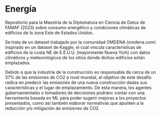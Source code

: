 # Energía
Repositorio para la Maestría de la Diplomatura en Ciencia de Datos de FAMAF (2023) sobre consumo energético y condiciones climáticas de edificios de la zona Este de Estados Unidos.

Se trata de un dataset trabajado por la comunidad OMDENA (omdena.com) inspirado en un dataset de Kaggle, el cual vincula características de edificios de la costa NE de E.E.U.U. (mayormente Nueva York) con datos climáticos y meteorológicos de los sitios donde dichos edificios están emplazados. 

Debido a que la industria de la construcción es responsable de cerca de un 37% de las emisiones de CO2 a nivel mundial, el objetivo de este desafío radica en predecir las emisiones de una nueva construcción dadas sus características y el lugar de emplazamiento. De esta manera, los agentes gubernamentales o tomadores de decisiones podránc contar con una herramienta basada en ML para poder sugerir mejoras a los proyectos presentados, como así también elaborar normativas que apunten a la reducción y/o mitigación de emisiones de CO2.
